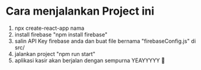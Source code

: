 # Cara menjalankan Project ini
1. npx create-react-app nama
2. install firebase "npm install firebase"
3. salin API Key firebase anda dan buat file bernama "firebaseConfig.js" di src/
4. jalankan project "npm run start"
5. aplikasi kasir akan berjalan dengan sempurna YEAYYYYY 🥳